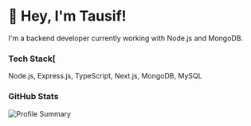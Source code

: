 # 👋 Hey, I'm Tausif!

I'm a backend developer currently working with Node.js and MongoDB.

### Tech Stack[
Node.js, Express.js, TypeScript, Next.js, MongoDB, MySQL

### GitHub Stats
![Profile Summary](https://github-profile-summary-cards.vercel.app/api/cards/profile-details?username=tausif-fardin&theme=default)
